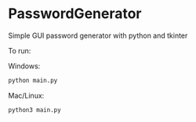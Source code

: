 # PasswordGenerator
Simple GUI password generator with python and tkinter

To run:

Windows:
```bash
python main.py
```
Mac/Linux:
```bash
python3 main.py
```

